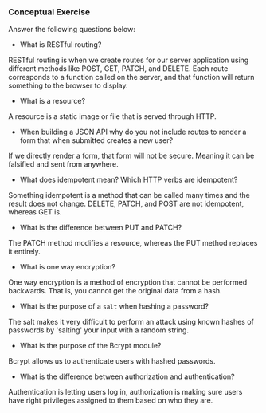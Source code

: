 ### Conceptual Exercise

Answer the following questions below:

- What is RESTful routing?

RESTful routing is when we create routes for our server application using different methods like POST, GET, PATCH, and DELETE. Each route corresponds to a function called on the server, and that function will return something to the browser to display.

- What is a resource?

A resource is a static image or file that is served through HTTP.

- When building a JSON API why do you not include routes to render a form that when submitted creates a new user?

If we directly render a form, that form will not be secure. Meaning it can be falsified and sent from anywhere.

- What does idempotent mean? Which HTTP verbs are idempotent?

Something idempotent is a method that can be called many times and the result does not change.  DELETE, PATCH, and POST are not idempotent, whereas GET is.

- What is the difference between PUT and PATCH?

The PATCH method modifies a resource, whereas the PUT method replaces it entirely.

- What is one way encryption?

One way encryption is a method of encryption that cannot be performed backwards. That is, you cannot get the original data from a hash.

- What is the purpose of a `salt` when hashing a password?

The salt makes it very difficult to perform an attack using known hashes of passwords by 'salting' your input with a random string.

- What is the purpose of the Bcrypt module?

Bcrypt allows us to authenticate users with hashed passwords. 

- What is the difference between authorization and authentication?

Authentication is letting users log in, authorization is making sure users have right privileges assigned to them based on who they are.
